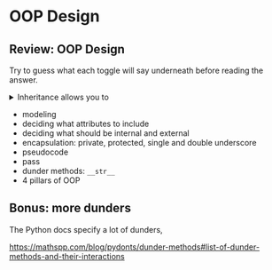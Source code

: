 # OOP Design

## Review: OOP Design

Try to guess what each toggle will say underneath before reading the answer.

<details><summary>Inheritance allows you to </summary>

reuse the code from one class in another class

</details>

- modeling
- deciding what attributes to include
- deciding what should be internal and external
- encapsulation: private, protected, single and double underscore
- pseudocode
- pass
- dunder methods: `__str__`
- 4 pillars of OOP

## Bonus: more dunders 

The Python docs specify a lot of dunders, 

https://mathspp.com/blog/pydonts/dunder-methods#list-of-dunder-methods-and-their-interactions



